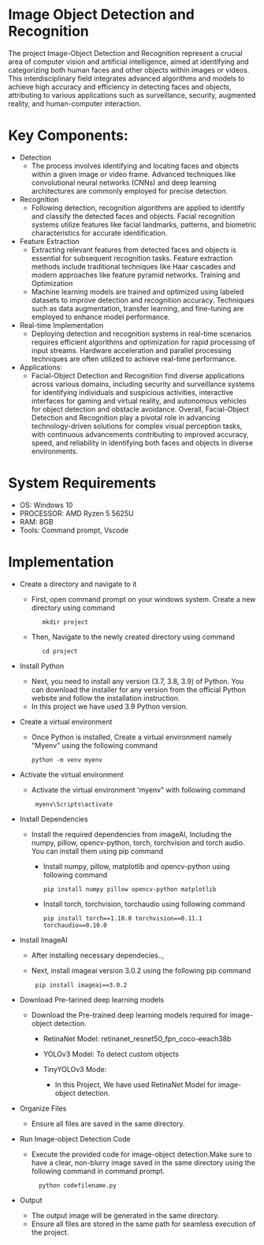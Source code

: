 # Image Object Detection and Recognition
The project Image-Object Detection and Recognition represent a crucial area of computer vision and artificial intelligence, aimed at identifying and categorizing both human faces and other objects within images or videos. This interdisciplinary field integrates advanced algorithms and models to achieve high accuracy and efficiency in detecting faces and objects, attributing to various applications such as surveillance, security, augmented reality, and human-computer interaction.

# Key Components:

 - Detection
    - The process involves identifying and locating faces and objects within a given image or video frame. Advanced techniques like convolutional neural networks (CNNs) and deep learning architectures are commonly employed for precise detection.
 - Recognition
    - Following detection, recognition algorithms are applied to identify and classify the detected faces and objects. Facial recognition systems utilize features like facial landmarks, patterns, and biometric characteristics for accurate identification.
 - Feature Extraction
    -  Extracting relevant features from detected faces and objects is essential for subsequent recognition tasks. Feature extraction methods include traditional techniques like Haar cascades and modern approaches like feature pyramid networks.
Training and Optimization
    - Machine learning models are trained and optimized using labeled datasets to improve detection and recognition accuracy. Techniques such as data augmentation, transfer learning, and fine-tuning are employed to enhance model performance.
 - Real-time Implementation
    - Deploying detection and recognition systems in real-time scenarios requires efficient algorithms and optimization for rapid processing of input streams. Hardware acceleration and parallel processing techniques are often utilized to achieve real-time performance.
 - Applications:
    - Facial-Object Detection and Recognition find diverse applications across various domains, including security and surveillance systems for identifying individuals and suspicious activities, interactive interfaces for gaming and virtual reality, and autonomous vehicles for object detection and obstacle avoidance.
Overall, Facial-Object Detection and Recognition play a pivotal role in advancing technology-driven solutions for complex visual perception tasks, with continuous advancements contributing to improved accuracy, speed, and reliability in identifying both faces and objects in diverse environments.

# System Requirements
 - OS: Windows 10
 - PROCESSOR: AMD Ryzen 5 5625U
 - RAM: 8GB
 - Tools: Command prompt, Vscode

# Implementation
 - Create a directory and navigate to it
   - First, open command prompt on your windows system. Create a new directory using command

            mkdir project
     
   - Then, Navigate to the newly created directory using command
   
            cd project


 - Install Python
    - Next, you need to install any version (3.7, 3.8, 3.9) of Python. You can download the installer for any version from the official Python website and follow the installation instruction.
    - In this project we have used 3.9 Python version.


 - Create a virtual environment
    - Once Python is installed, Create a virtual environment namely "Myenv" using the following command
  
          python -m venv myenv

      

 - Activate the  virtual environment
    - Activate the virtual environment 'myenv" with following command

           myenv\Scripts\activate


 - Install Dependencies
    - Install the required dependencies from imageAI, Including the numpy, pillow, opencv-python, torch, torchvision and torch audio. You can install them using pip command
       - Install numpy, pillow, matplotlib and opencv-python using following command

             pip install numpy pillow opencv-python matplotlib

       - Install torch, torchvision, torchaudio using following command

             pip install torch==1.10.0 torchvision==0.11.1 torchaudio==0.10.0


 - Install ImageAI
    - After installing necessary dependecies..,
    - Next, install imageai version 3.0.2 using the following pip command

           pip install imageai==3.0.2


 - Download Pre-tarined deep learning models
    - Download the Pre-trained deep learning models required for image-object detection.
       - RetinaNet Model: retinanet_resnet50_fpn_coco-eeach38b
       - YOLOv3 Model: To detect custom objects
       - TinyYOLOv3 Mode: 
         
           -  In this Project, We have used RetinaNet Model for image-object detection.

 - Organize Files
    - Ensure all files are saved in the same directory.

 - Run Image-object Detection Code
    - Execute the provided code for image-object detection.Make sure to have a clear, non-blurry image saved in the same directory using the following command in command prompt.
  
            python codefilename.py

 - Output
    - The output image will be generated in the same directory.
    - Ensure all files are stored in the same path for seamless execution of the project.
